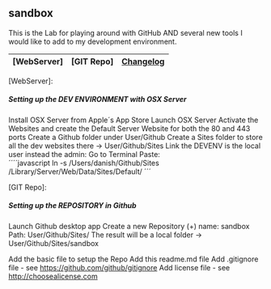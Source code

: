 ## sandbox

This is the Lab for playing around with GitHub AND several new tools I would like to add to my development environment.

|  [WebServer] | [GIT Repo] | [Changelog][] |
|---|---|---|



[WebServer]:

##### Setting up the  DEV ENVIRONMENT with OSX Server

Install OSX Server from Apple´s App Store
Launch OSX Server
Activate the Websites and create the Default Server Website for both the 80 and 443 ports
Create a Github folder under User/Github
Create a Sites folder to store all the dev websites there -> User/Github/Sites
Link the DEVENV is the local user instead the admin:
  Go to Terminal
  Paste:  
  ´´´´javascript
  ln -s /Users/danish/Github/Sites /Library/Server/Web/Data/Sites/Default/
  ´´´

  
[GIT Repo]:
##### Setting up the REPOSITORY in Github

Launch Github desktop app
Create a new Repository (+)
  name: sandbox
  Path: User/Github/Sites/
  The result will be a local folder -> User/Github/Sites/sandbox

Add the basic file to setup the Repo
  Add this readme.md file
  Add .gitignore file - see https://github.com/github/gitignore
  Add license file - see http://choosealicense.com


[Changelog]:https://github.com/danielserranoh/sandbox/releases
